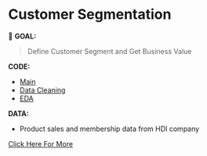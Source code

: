 # Customer Segmentation

:round_pushpin: **GOAL:**
> Define Customer Segment and Get Business Value

**CODE:** 
- [Main](./main.ipynb)
- [Data Cleaning](./clean_jason.ipynb)
- [EDA](./eda.ipynb)

**DATA:**  
- Product sales and membership data from HDI company

[Click Here For More](./HDI%20Data%20Analytics%20Use%20Case.pdf)
